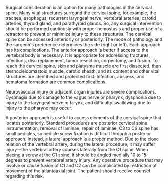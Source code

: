 Surgical consideration is an option for many pathologies in the cervical spine. Many vital structures surround the cervical spine, for example, the trachea, esophagus, recurrent laryngeal nerve, vertebral arteries, carotid arteries, thyroid gland, and parathyroid glands. So, any surgical intervention should be performed cautiously with proper hemostasis and proper use of a retractor to prevent or minimize injury to these structures. The cervical spine can be accessed anteriorly or posteriorly. The mode of pathology and the surgeon's preference determines the side (right or left). Each approach has its complications. The anterior approach is better if access to the vertebral body is necessary. It is appropriate for addressing fractures, infections, disc replacement, tumor resection, corpectomy, and fusion. To reach the cervical spine, skin and platysma muscle are first dissected, then sternocleidomastoid muscle, carotid sheath, and its content and other vital structures are identified and protected first. Infection, abscess, and hematoma formation are common complications.

Neurovascular injury or adjacent organ injuries are severe complications. Dysphagia due to damage to the vagus nerve or pharynx, dysphonia due to injury to the laryngeal nerve or larynx, and difficulty swallowing due to injury to the pharynx may occur.

A posterior approach is useful to access elements of the cervical spine that locates posteriorly. Standard procedures are posterior cervical spine instrumentation, removal of laminae, repair of laminae, C3 to C6 spine has small pedicles, so pedicle screw fixation is difficult through a posterior approach. Instead, a lateral approach is a proper method. Due to the close relation of the vertebral artery, during the lateral procedure, it may suffer injury—the vertebral artery courses laterally from the C1 spine. When placing a screw at the C1 spine, it should be angled medially 10 to 15 degrees to prevent vertebral artery injury. Any operative procedure that may involve or cause fusion of C1 and C2 can be complicated by restriction of movement of the atlantoaxial joint. The patient should receive counsel regarding this risk.